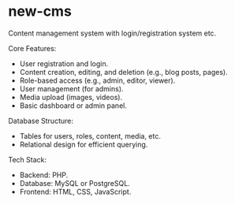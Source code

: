 # new-cms
Content management system with login/registration system etc.

Core Features:

- User registration and login.
- Content creation, editing, and deletion (e.g., blog posts, pages).
- Role-based access (e.g., admin, editor, viewer).
- User management (for admins).
- Media upload (images, videos).
- Basic dashboard or admin panel.

Database Structure:

- Tables for users, roles, content, media, etc.
- Relational design for efficient querying.

Tech Stack:

- Backend: PHP.
- Database: MySQL or PostgreSQL.
- Frontend: HTML, CSS, JavaScript.